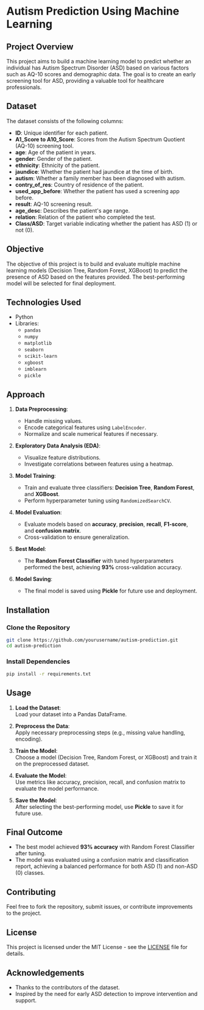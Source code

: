 # Autism Prediction Using Machine Learning

## Project Overview
This project aims to build a machine learning model to predict whether an individual has Autism Spectrum Disorder (ASD) based on various factors such as AQ-10 scores and demographic data. The goal is to create an early screening tool for ASD, providing a valuable tool for healthcare professionals.

## Dataset

The dataset consists of the following columns:

- **ID**: Unique identifier for each patient.
- **A1_Score to A10_Score**: Scores from the Autism Spectrum Quotient (AQ-10) screening tool.
- **age**: Age of the patient in years.
- **gender**: Gender of the patient.
- **ethnicity**: Ethnicity of the patient.
- **jaundice**: Whether the patient had jaundice at the time of birth.
- **autism**: Whether a family member has been diagnosed with autism.
- **contry_of_res**: Country of residence of the patient.
- **used_app_before**: Whether the patient has used a screening app before.
- **result**: AQ-10 screening result.
- **age_desc**: Describes the patient's age range.
- **relation**: Relation of the patient who completed the test.
- **Class/ASD**: Target variable indicating whether the patient has ASD (1) or not (0).

## Objective
The objective of this project is to build and evaluate multiple machine learning models (Decision Tree, Random Forest, XGBoost) to predict the presence of ASD based on the features provided. The best-performing model will be selected for final deployment.

## Technologies Used

- Python
- Libraries: 
  - `pandas`
  - `numpy`
  - `matplotlib`
  - `seaborn`
  - `scikit-learn`
  - `xgboost`
  - `imblearn`
  - `pickle`

## Approach

1. **Data Preprocessing**:
   - Handle missing values.
   - Encode categorical features using `LabelEncoder`.
   - Normalize and scale numerical features if necessary.

2. **Exploratory Data Analysis (EDA)**:
   - Visualize feature distributions.
   - Investigate correlations between features using a heatmap.

3. **Model Training**:
   - Train and evaluate three classifiers: **Decision Tree**, **Random Forest**, and **XGBoost**.
   - Perform hyperparameter tuning using `RandomizedSearchCV`.

4. **Model Evaluation**:
   - Evaluate models based on **accuracy**, **precision**, **recall**, **F1-score**, and **confusion matrix**.
   - Cross-validation to ensure generalization.

5. **Best Model**:
   - The **Random Forest Classifier** with tuned hyperparameters performed the best, achieving **93%** cross-validation accuracy.

6. **Model Saving**:
   - The final model is saved using **Pickle** for future use and deployment.

## Installation

### Clone the Repository
```bash
git clone https://github.com/yourusername/autism-prediction.git
cd autism-prediction
```

### Install Dependencies
```bash
pip install -r requirements.txt
```

## Usage

1. **Load the Dataset**:  
   Load your dataset into a Pandas DataFrame.

2. **Preprocess the Data**:  
   Apply necessary preprocessing steps (e.g., missing value handling, encoding).

3. **Train the Model**:  
   Choose a model (Decision Tree, Random Forest, or XGBoost) and train it on the preprocessed dataset.

4. **Evaluate the Model**:  
   Use metrics like accuracy, precision, recall, and confusion matrix to evaluate the model performance.

5. **Save the Model**:  
   After selecting the best-performing model, use **Pickle** to save it for future use.

## Final Outcome

- The best model achieved **93% accuracy** with Random Forest Classifier after tuning.
- The model was evaluated using a confusion matrix and classification report, achieving a balanced performance for both ASD (1) and non-ASD (0) classes.

## Contributing

Feel free to fork the repository, submit issues, or contribute improvements to the project.

## License

This project is licensed under the MIT License - see the [LICENSE](LICENSE) file for details.

## Acknowledgements

- Thanks to the contributors of the dataset.
- Inspired by the need for early ASD detection to improve intervention and support.
